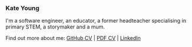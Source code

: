 ### Kate Young

I'm a software engineer, an educator, a former headteacher specialising in primary STEM, a storymaker and a mum.

Find out more about me: [GitHub CV](https://github.com/katemyoung/CV/blob/master/README.md) | [PDF CV](https://www.katemyoung.com/#Kate%20Young%20CV.pdf) | [LinkedIn](https://www.linkedin.com/in/katemyoung/)

